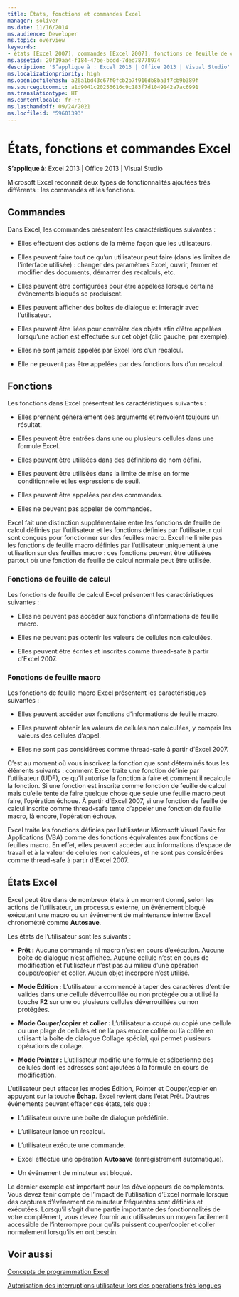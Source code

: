 ```yaml
---
title: États, fonctions et commandes Excel
manager: soliver
ms.date: 11/16/2014
ms.audience: Developer
ms.topic: overview
keywords:
- états [Excel 2007], commandes [Excel 2007], fonctions de feuille de calcul [Excel 2007], fonctions de feuille macro [Excel 2007], états Excel
ms.assetid: 20f19aa4-f184-47be-bcdd-7ded78778974
description: 'S’applique à : Excel 2013 | Office 2013 | Visual Studio'
ms.localizationpriority: high
ms.openlocfilehash: a26a1bd43c67f0fcb2b7f916db8ba3f7cb9b389f
ms.sourcegitcommit: a1d9041c20256616c9c183f7d1049142a7ac6991
ms.translationtype: HT
ms.contentlocale: fr-FR
ms.lasthandoff: 09/24/2021
ms.locfileid: "59601393"
---
```

# <a name="excel-commands-functions-and-states"></a>États, fonctions et commandes Excel

 **S’applique à**: Excel 2013 | Office 2013 | Visual Studio 
  
Microsoft Excel reconnaît deux types de fonctionnalités ajoutées très différents : les commandes et les fonctions.
  
## <a name="commands"></a>Commandes

Dans Excel, les commandes présentent les caractéristiques suivantes :
  
- Elles effectuent des actions de la même façon que les utilisateurs.
    
- Elles peuvent faire tout ce qu’un utilisateur peut faire (dans les limites de l’interface utilisée) : changer des paramètres Excel, ouvrir, fermer et modifier des documents, démarrer des recalculs, etc.
    
- Elles peuvent être configurées pour être appelées lorsque certains événements bloqués se produisent.
    
- Elles peuvent afficher des boîtes de dialogue et interagir avec l’utilisateur.
    
- Elles peuvent être liées pour contrôler des objets afin d’être appelées lorsqu’une action est effectuée sur cet objet (clic gauche, par exemple).
    
- Elles ne sont jamais appelés par Excel lors d’un recalcul.
    
- Elle ne peuvent pas être appelées par des fonctions lors d’un recalcul.
    
## <a name="functions"></a>Fonctions

Les fonctions dans Excel présentent les caractéristiques suivantes :
  
- Elles prennent généralement des arguments et renvoient toujours un résultat.
    
- Elles peuvent être entrées dans une ou plusieurs cellules dans une formule Excel.
    
- Elles peuvent être utilisées dans des définitions de nom défini.
    
- Elles peuvent être utilisées dans la limite de mise en forme conditionnelle et les expressions de seuil.
    
- Elles peuvent être appelées par des commandes.
    
- Elles ne peuvent pas appeler de commandes.
    
Excel fait une distinction supplémentaire entre les fonctions de feuille de calcul définies par l’utilisateur et les fonctions définies par l’utilisateur qui sont conçues pour fonctionner sur des feuilles macro. Excel ne limite pas les fonctions de feuille macro définies par l’utilisateur uniquement à une utilisation sur des feuilles macro : ces fonctions peuvent être utilisées partout où une fonction de feuille de calcul normale peut être utilisée.
  
### <a name="worksheet-functions"></a>Fonctions de feuille de calcul

Les fonctions de feuille de calcul Excel présentent les caractéristiques suivantes :
  
- Elles ne peuvent pas accéder aux fonctions d’informations de feuille macro.
    
- Elles ne peuvent pas obtenir les valeurs de cellules non calculées.
    
- Elles peuvent être écrites et inscrites comme thread-safe à partir d’Excel 2007.
    
### <a name="macro-sheet-functions"></a>Fonctions de feuille macro

Les fonctions de feuille macro Excel présentent les caractéristiques suivantes :
  
- Elles peuvent accéder aux fonctions d’informations de feuille macro.
    
- Elles peuvent obtenir les valeurs de cellules non calculées, y compris les valeurs des cellules d’appel.
    
- Elles ne sont pas considérées comme thread-safe à partir d’Excel 2007.
    
C’est au moment où vous inscrivez la fonction que sont déterminés tous les éléments suivants : comment Excel traite une fonction définie par l’utilisateur (UDF), ce qu’il autorise la fonction à faire et comment il recalcule la fonction. Si une fonction est inscrite comme fonction de feuille de calcul mais qu’elle tente de faire quelque chose que seule une feuille macro peut faire, l’opération échoue. À partir d’Excel 2007, si une fonction de feuille de calcul inscrite comme thread-safe tente d’appeler une fonction de feuille macro, là encore, l’opération échoue.
  
Excel traite les fonctions définies par l’utilisateur Microsoft Visual Basic for Applications (VBA) comme des fonctions équivalentes aux fonctions de feuilles macro. En effet, elles peuvent accéder aux informations d’espace de travail et à la valeur de cellules non calculées, et ne sont pas considérées comme thread-safe à partir d’Excel 2007.
  
## <a name="excel-states"></a>États Excel

Excel peut être dans de nombreux états à un moment donné, selon les actions de l’utilisateur, un processus externe, un événement bloqué exécutant une macro ou un événement de maintenance interne Excel chronométré comme **Autosave**.
  
Les états de l’utilisateur sont les suivants :
  
- **Prêt :** Aucune commande ni macro n’est en cours d’exécution. Aucune boîte de dialogue n’est affichée. Aucune cellule n’est en cours de modification et l’utilisateur n’est pas au milieu d’une opération couper/copier et coller. Aucun objet incorporé n’est utilisé. 
    
- **Mode Édition :** L’utilisateur a commencé à taper des caractères d’entrée valides dans une cellule déverrouillée ou non protégée ou a utilisé la touche **F2** sur une ou plusieurs cellules déverrouillées ou non protégées. 
    
- **Mode Couper/copier et coller :** L’utilisateur a coupé ou copié une cellule ou une plage de cellules et ne l’a pas encore collée ou l’a collée en utilisant la boîte de dialogue Collage spécial, qui permet plusieurs opérations de collage. 
    
- **Mode Pointer :** L’utilisateur modifie une formule et sélectionne des cellules dont les adresses sont ajoutées à la formule en cours de modification. 
    
L’utilisateur peut effacer les modes Édition, Pointer et Couper/copier en appuyant sur la touche **Échap**. Excel revient dans l’état Prêt. D’autres événements peuvent effacer ces états, tels que : 
  
- L’utilisateur ouvre une boîte de dialogue prédéfinie.
    
- L’utilisateur lance un recalcul.
    
- L’utilisateur exécute une commande.
    
- Excel effectue une opération **Autosave** (enregistrement automatique). 
    
- Un événement de minuteur est bloqué.
    
Le dernier exemple est important pour les développeurs de compléments. Vous devez tenir compte de l’impact de l’utilisation d’Excel normale lorsque des captures d’événement de minuteur fréquentes sont définies et exécutées. Lorsqu’il s’agit d’une partie importante des fonctionnalités de votre complément, vous devez fournir aux utilisateurs un moyen facilement accessible de l’interrompre pour qu’ils puissent couper/copier et coller normalement lorsqu’ils en ont besoin.
  
## <a name="see-also"></a>Voir aussi



[Concepts de programmation Excel](excel-programming-concepts.md)
  
[Autorisation des interruptions utilisateur lors des opérations très longues](permitting-user-breaks-in-lengthy-operations.md)

